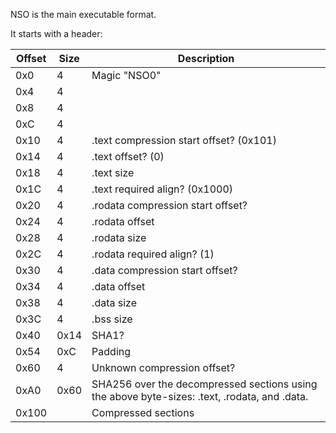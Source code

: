 NSO is the main executable format.

It starts with a
header:

| Offset | Size | Description                                                                                  |
| ------ | ---- | -------------------------------------------------------------------------------------------- |
| 0x0    | 4    | Magic "NSO0"                                                                                 |
| 0x4    | 4    |                                                                                              |
| 0x8    | 4    |                                                                                              |
| 0xC    | 4    |                                                                                              |
| 0x10   | 4    | .text compression start offset? (0x101)                                                      |
| 0x14   | 4    | .text offset? (0)                                                                            |
| 0x18   | 4    | .text size                                                                                   |
| 0x1C   | 4    | .text required align? (0x1000)                                                               |
| 0x20   | 4    | .rodata compression start offset?                                                            |
| 0x24   | 4    | .rodata offset                                                                               |
| 0x28   | 4    | .rodata size                                                                                 |
| 0x2C   | 4    | .rodata required align? (1)                                                                  |
| 0x30   | 4    | .data compression start offset?                                                              |
| 0x34   | 4    | .data offset                                                                                 |
| 0x38   | 4    | .data size                                                                                   |
| 0x3C   | 4    | .bss size                                                                                    |
| 0x40   | 0x14 | SHA1?                                                                                        |
| 0x54   | 0xC  | Padding                                                                                      |
| 0x60   | 4    | Unknown compression offset?                                                                  |
| 0xA0   | 0x60 | SHA256 over the decompressed sections using the above byte-sizes: .text, .rodata, and .data. |
| 0x100  |      | Compressed sections                                                                          |
